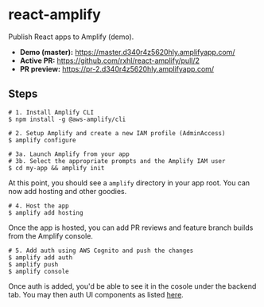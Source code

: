 # react-amplify

Publish React apps to Amplify (demo).

- **Demo (master):** https://master.d340r4z5620hly.amplifyapp.com/
- **Active PR:** https://github.com/rxhl/react-amplify/pull/2
- **PR preview:** https://pr-2.d340r4z5620hly.amplifyapp.com/

## Steps

```
# 1. Install Amplify CLI
$ npm install -g @aws-amplify/cli

# 2. Setup Amplify and create a new IAM profile (AdminAccess)
$ amplify configure

# 3a. Launch Amplify from your app
# 3b. Select the appropriate prompts and the Amplify IAM user
$ cd my-app && amplify init
```

At this point, you should see a `amplify` directory in your app root.
You can now add hosting and other goodies.

```
# 4. Host the app
$ amplify add hosting
```

Once the app is hosted, you can add PR reviews and feature branch builds from the Amplify console.

```
# 5. Add auth using AWS Cognito and push the changes
$ amplify add auth
$ amplify push
$ amplify console
```

Once auth is added, you'd be able to see it in the cosole under the backend tab.
You may then auth UI components as listed [here](https://docs.amplify.aws/lib/auth/getting-started/q/platform/js#integrate-with-the-front-end).
